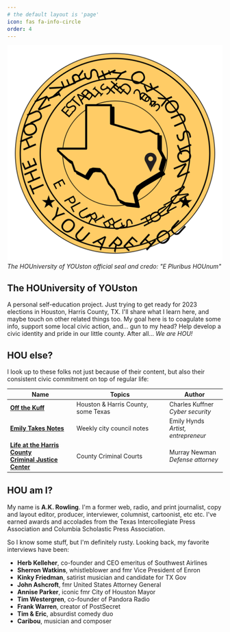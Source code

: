 ```yaml
---
# the default layout is 'page'
icon: fas fa-info-circle
order: 4
---
```


![The HOUniversity of YOUston](/assets/img/seal.svg)
_The HOUniversity of YOUston official seal and credo: "E Pluribus HOUnum"_

## The HOUniversity of YOUston

A personal self-education project. Just trying to get ready for 2023 elections in Houston, Harris County, TX. I'll share what I learn here, and maybe touch on other related things too. My goal here is to coagulate some info, support some local civic action, and... gun to my head? Help develop a civic identity and pride in our little county. After all... *We are HOU!*

## HOU else?

I look up to these folks not just because of their content, but also their consistent civic commitment on top of regular life:

| Name | Topics | Author |
| --- | --- | --- |
| <a href="http://offthekuff.com" target="_blank">**Off the Kuff**</a> | Houston & Harris County, some Texas | Charles Kuffner<br>*Cyber security* |
| <a href="https://instagram.com/embaleez" target="_blank">**Emily Takes Notes**</a> | Weekly city council notes | Emily Hynds<br>*Artist, entrepreneur*|
| <a href="https://harriscountycriminaljustice.blogspot.com/" target="_blank">**Life at the Harris County<br>Criminal Justice Center**</a> | County Criminal Courts | Murray Newman<br>*Defense attorney* |

## HOU am I?

My name is **A.K. Rowling**. I'm a former web, radio, and print journalist, copy and layout editor, producer, interviewer, columnist, cartoonist, etc etc. I've earned awards and accolades from the Texas Intercollegiate Press Association and Columbia Scholastic Press Association.

So I know some stuff, but I'm definitely rusty. Looking back, my favorite interviews have been:
* **Herb Kelleher**, co-founder and CEO emeritus of Southwest Airlines
* **Sherron Watkins**, whistleblower and fmr Vice President of Enron
* **Kinky Friedman**, satirist musician and candidate for TX Gov
* **John Ashcroft**, fmr United States Attorney General
* **Annise Parker**, iconic fmr City of Houston Mayor
* **Tim Westergren**, co-founder of Pandora Radio
* **Frank Warren**, creator of PostSecret
* **Tim & Eric**, absurdist comedy duo
* **Caribou**, musician and composer